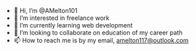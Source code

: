 - 👋 Hi, I’m @AMelton101
- 👀 I’m interested in freelance work
- 🌱 I’m currently learning web development
- 💞️ I’m looking to collaborate on education of my career path
- 📫 How to reach me is by my email, amelton117@outlook.com

<!---
AMelton101/AMelton101 is a ✨ special ✨ repository because its `README.md` (this file) appears on your GitHub profile.
You can click the Preview link to take a look at your changes.
--->
